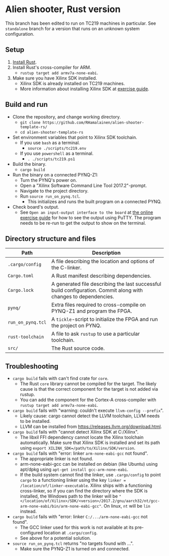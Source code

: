 # Alien shooter, Rust version

This branch has been edited to run on TC219 machines in particular.
See `standalone` branch for a version that runs on an unknown system configuration.

## Setup

1. [Install Rust](https://www.rust-lang.org/tools/install).
2. Install Rust's cross-compiler for ARM.
    - `rustup target add armv7a-none-eabi`.
3. Make sure you have Xilinx SDK installed.
    - Xilinx SDK is already installed on TC219 machines.
    - More information about installing Xilinx SDK at [exercise guide](https://github.com/RHamalainen/comp.ce.100-rust-exercise-guide).

## Build and run

- Clone the repository, and change working directory.
    - `git clone https://github.com/RHamalainen/alien-shooter-template-rs/`
    - `cd alien-shooter-template-rs`
- Set environment variables that point to Xilinx SDK toolchain.
    - If you use `bash` as a terminal.
        - `source ./scripts/tc219.env`
    - If you use `powershell` as a terminal.
        - `. ./scripts/tc219.ps1`
- Build the binary.
    - `cargo build`
- Run the binary on a connected PYNQ-Z1:
    - Turn the PYNQ's power on.
    - Open a "Xilinx Software Command Line Tool 2017.2"-prompt.
    - Navigate to the project directory.
    - Run `source run_on_pynq.tcl`.
        - This initializes and runs the built program on a connected PYNQ.
- Check board's output.
    - See `Open an input-output interface to the board` at [the online exercise guide](https://github.com/RHamalainen/comp.ce.100-rust-exercise-guide/blob/master/src/2_build-and-run.md) for how to see the output using PuTTY. The program needs to be re-run to get the output to show on the terminal.

## Directory structure and files

|Path|Description|
|---|---|
|`.cargo/config`|A file describing the location and options of the C-linker.|
|`Cargo.toml`|A Rust manifest describing dependencies.|
|`Cargo.lock`|A generated file describing the last successful build configuration. Commit along with changes to dependencies.|
|`pynq/`|Extra files required to cross-compile on PYNQ-Z1 and program the FPGA.|
|`run_on_pynq.tcl`|A `tickle`-script to initialize the FPGA and run the project on PYNQ.|
|`rust-toolchain`|A file to ask `rustup` to use a particular toolchain.|
|`src/`|The Rust source code.|

## Troubleshooting

- `cargo build` fails with can't find crate for `core`.
    * The Rust `core` library cannot be compiled for the target. The likely cause is that the correct component for the target is not added via rustup.
    * You can add the component for the Cortex-A cross-compiler with ```rustup target add armv7a-none-eabi```.
- `cargo build` fails with "warning: couldn't execute `llvm-config --prefix`".
    * Likely cause: cargo cannot detect the LLVM toolchain, LLVM needs to be installed.
    * LLVM can be installed from https://releases.llvm.org/download.html.
- `cargo build` fails with "cannot detect Xilinx SDK at C:/Xilinx".
    * The libxil FFI dependency cannot locate the Xilinx toolchain automatically. Make sure that Xilinx SDK is installed and set its path using `export XILINX_SDK=/path/to/Xilinx/SDK/version`.
- `cargo build` fails with "error: linker `arm-none-eabi-gcc` not found".
    * The appropriate linker is not found.
    * arm-none-eabi-gcc can be installed on debian (like Ubuntu) using apt/dpkg using `apt-get install gcc-arm-none-eabi`.
    * If the build system cannot find the linker, use `.cargo/config` to point `cargo` to a functioning linker using the key `linker = /location/of/linker-executable`. Xilinx ships with a functioning cross-linker, so if you can find the directory where the SDK is installed, the Windows path to the linker will be `"</location/of/Xilinx>/SDK/<version>/2017.2/gnu/aarch32/nt/gcc-arm-none-eabi/bin/arm-none-eabi-gcc"`. On linux, `nt` will be `lin` instead.
- `cargo build` fails with "error: linker `C:/.../arm-none-eabi-gcc` not found".
    * The GCC linker used for this work is not available at its pre-configured location at `.cargo/config`.
    * See above for a potential solution.
- `source run_on_pynq.tcl` returns "no targets found with ...".
    * Make sure the PYNQ-Z1 is turned on and connected.
